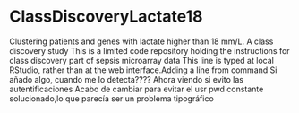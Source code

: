 # ClassDiscoveryLactate18
Clustering patients and genes with lactate higher than 18 mm/L. A class discovery study
This is a limited code repository holding the instructions for class discovery part of sepsis microarray data
This line is typed at local RStudio, rather than at the web interface.Adding a line from command
Si añado algo, cuando me lo detecta????
Ahora viendo si evito las autentificaciones
Acabo de cambiar para evitar el usr pwd constante
solucionado,lo que parecía ser un problema tipográfico